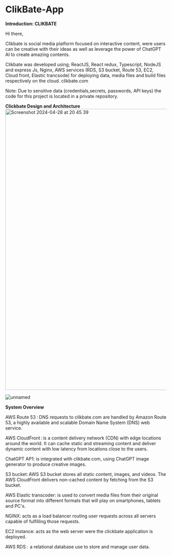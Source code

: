 # ClikBate-App



 

**Introduction: CLIKBATE**  

 

 

Hi there,  

 

 

Clikbate is social media platform focused on interactive content, were users can be creative with their ideas as well as leverage the power of ChatGPT AI to create amazing contents.  

 

Clikbate was developed using; ReactJS, React redux, Typescript, NodeJS and express Js, Nginx, AWS services (RDS, S3 bucket, Route 53, EC2, Cloud front, Elastic trancsode) for deploying data, media files and build files respectively on the cloud.  clikbate.com  

 

Note: Due to sensitive data (credentials,secrets, passwords, API keys) the code for this project is located in a private repository. 

 


**Clickbate Design and Architecture** 
<img width="876" alt="Screenshot 2024-04-28 at 20 45 39" src="https://github.com/workdontstop/ClikBate-App/assets/83871801/6c07825e-efaa-42c7-a6c6-c2b35ef875f7">





![unnamed](https://github.com/workdontstop/ClikBate-App/assets/83871801/dac2cb89-19be-4b66-a0e6-213a61d22696)




**System Overview** 

 

AWS Route 53 : DNS requests to clikbate.com are handled by Amazon Route 53, a highly available and scalable Domain Name System (DNS) web service. 

 

AWS CloudFront : is a content delivery network (CDN) with edge locations around the world. It can cache static and streaming content and deliver dynamic content with low latency from locations close to the users. 

 

ChatGPT AP1: is integrated with clikbate.com, using ChatGPT image generator to produce creative images.  

 

S3 bucket: AWS S3 bucket stores all static content, images, and videos. The AWS CloudFront delivers non-cached content by fetching from the S3 bucket. 

 

AWS Elastic transcoder: is used to convert media files from their original source format into different formats that will play on smartphones, tablets and PC's. 

 

NGINX: acts as a load balancer routing user requests across all servers capable of fulfilling those requests. 

 

EC2 instance: acts as the web server were the clickbate application is deployed. 

 

AWS RDS :  a relational database use to store and manage user data. 


 
